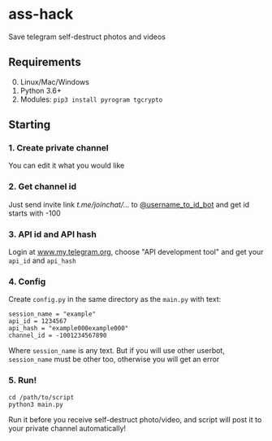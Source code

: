# ass-hack
Save telegram self-destruct photos and videos

## Requirements
0. Linux/Mac/Windows
1. Python 3.6+
2. Modules: ```pip3 install pyrogram tgcrypto```
   
## Starting
### 1. Create private channel
You can edit it what you would like
### 2. Get channel id
Just send invite link _t.me/joinchat/..._ to [@username_to_id_bot](t.me/username_to_id_bot) and get id starts with -100
### 3. API id and API hash
Login at www.my.telegram.org, choose "API development tool" and get your ```api_id``` and ```api_hash```
### 4. Config
Create ```config.py``` in the same directory as the ```main.py``` with text:
```
session_name = "example"
api_id = 1234567
api_hash = "example000example000"
channel_id = -1001234567890
```
Where ```session_name``` is any text. But if you will use other userbot, ```session_name``` must be other too, otherwise you will get an error
### 5. Run!
```
cd /path/to/script
python3 main.py
```
Run it before you receive self-destruct photo/video, and script will post it to your private channel automatically!
